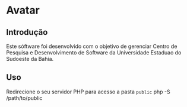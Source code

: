 Avatar
=======================

Introdução
------------
Este sóftware foi desenvolvido com o objetivo de gerenciar Centro de Pesquisa e Desenvolvimento de Software da Universidade Estaduao do Sudoeste da Bahia.

Uso
------------
Redirecione o seu servidor PHP para acesso a pasta `public`
    php -S /path/to/public
